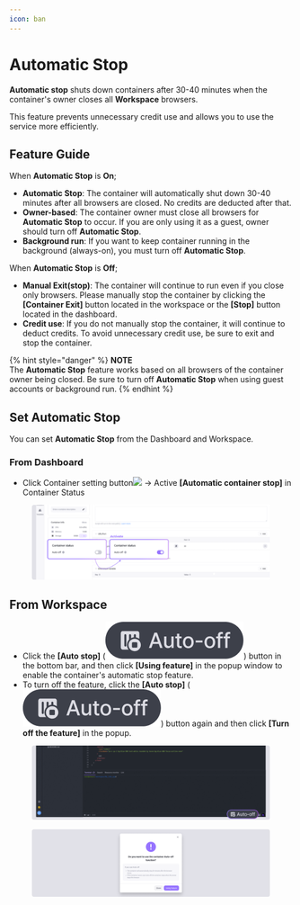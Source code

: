 ```yaml
---
icon: ban
---
```


# Automatic Stop

**Automatic stop** shuts down containers after 30-40 minutes when the container's owner closes all **Workspace** browsers.

This feature prevents unnecessary credit use and allows you to use the service more efficiently.

## Feature Guide <a href="#feature-guide" id="feature-guide"></a>

When **Automatic Stop** is **On**;

* **Automatic Stop**: The container will automatically shut down 30-40 minutes after all browsers are closed. No credits are deducted after that.
* **Owner-based**: The container owner must close all browsers for **Automatic Stop** to occur. If you are only using it as a guest, owner should turn off **Automatic Stop**.
* **Background run**: If you want to keep container running in the background (always-on), you must turn off **Automatic Stop**.

When **Automatic Stop** is **Off**;

* **Manual Exit(stop)**: The container will continue to run even if you close only browsers. Please manually stop the container by clicking the **\[Container Exit]** button located in the workspace or the **\[Stop]** button located in the dashboard.
* **Credit use**: If you do not manually stop the container, it will continue to deduct credits. To avoid unnecessary credit use, be sure to exit and stop the container.

{% hint style="danger" %}
**NOTE**\
The **Automatic Stop** feature works based on all browsers of the container owner being closed. Be sure to turn off **Automatic Stop** when using guest accounts or background run.
{% endhint %}

## Set Automatic Stop <a href="#set-automatic-stop" id="set-automatic-stop"></a>

You can set **Automatic Stop** from the Dashboard and Workspace.

### From Dashboard <a href="#from-dashboard" id="from-dashboard"></a>

* Click Container setting button![](https://help.goorm.io/~gitbook/image?url=https%3A%2F%2F2181851870-files.gitbook.io%2F%7E%2Ffiles%2Fv0%2Fb%2Fgitbook-x-prod.appspot.com%2Fo%2Fspaces%252F-Lq-Q9LciN1X9EABxGkt%252Fuploads%252FAnr0KhV0ED5q8oUqo0zY%252Fimage.png%3Falt%3Dmedia%26token%3D8268a1f0-d890-4277-ac95-5dd60224a352\&width=300\&dpr=4\&quality=100\&sign=1527ba46\&sv=2) → Active **\[Automatic container stop]** in Container Status

<figure><img src="../../../.gitbook/assets/automaticstop_01.png" alt=""><figcaption></figcaption></figure>

## From Workspace <a href="#from-ide" id="from-ide"></a>

* Click the **\[Auto stop]** (<img src="../../../.gitbook/assets/[core] Button.png" alt="" data-size="line">) button in the bottom bar, and then click **\[Using feature]** in the popup window to enable the container's automatic stop feature.
* To turn off the feature, click the **\[Auto stop]** (<img src="../../../.gitbook/assets/[core] Button.png" alt="" data-size="line">) button again and then click **\[Turn off the feature]** in the popup.

<figure><img src="../../../.gitbook/assets/automaticstop_01-1.png" alt=""><figcaption></figcaption></figure>

<figure><img src="../../../.gitbook/assets/automaticstop_03 (1).png" alt=""><figcaption></figcaption></figure>
